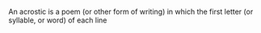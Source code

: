 An acrostic is a poem (or other form of writing) in which the first letter (or syllable, or word) of each line
